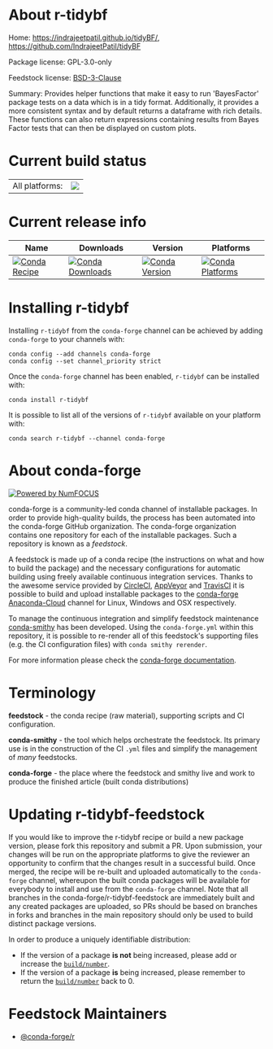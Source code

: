 About r-tidybf
==============

Home: https://indrajeetpatil.github.io/tidyBF/, https://github.com/IndrajeetPatil/tidyBF

Package license: GPL-3.0-only

Feedstock license: [BSD-3-Clause](https://github.com/conda-forge/r-tidybf-feedstock/blob/master/LICENSE.txt)

Summary: Provides helper functions that make it easy to run 'BayesFactor' package tests on a data which is in a tidy format. Additionally, it provides a more consistent syntax and by default returns a dataframe with rich details. These functions can also return expressions containing results from Bayes Factor tests that can then be displayed on custom plots.

Current build status
====================


<table><tr><td>All platforms:</td>
    <td>
      <a href="https://dev.azure.com/conda-forge/feedstock-builds/_build/latest?definitionId=9495&branchName=master">
        <img src="https://dev.azure.com/conda-forge/feedstock-builds/_apis/build/status/r-tidybf-feedstock?branchName=master">
      </a>
    </td>
  </tr>
</table>

Current release info
====================

| Name | Downloads | Version | Platforms |
| --- | --- | --- | --- |
| [![Conda Recipe](https://img.shields.io/badge/recipe-r--tidybf-green.svg)](https://anaconda.org/conda-forge/r-tidybf) | [![Conda Downloads](https://img.shields.io/conda/dn/conda-forge/r-tidybf.svg)](https://anaconda.org/conda-forge/r-tidybf) | [![Conda Version](https://img.shields.io/conda/vn/conda-forge/r-tidybf.svg)](https://anaconda.org/conda-forge/r-tidybf) | [![Conda Platforms](https://img.shields.io/conda/pn/conda-forge/r-tidybf.svg)](https://anaconda.org/conda-forge/r-tidybf) |

Installing r-tidybf
===================

Installing `r-tidybf` from the `conda-forge` channel can be achieved by adding `conda-forge` to your channels with:

```
conda config --add channels conda-forge
conda config --set channel_priority strict
```

Once the `conda-forge` channel has been enabled, `r-tidybf` can be installed with:

```
conda install r-tidybf
```

It is possible to list all of the versions of `r-tidybf` available on your platform with:

```
conda search r-tidybf --channel conda-forge
```


About conda-forge
=================

[![Powered by NumFOCUS](https://img.shields.io/badge/powered%20by-NumFOCUS-orange.svg?style=flat&colorA=E1523D&colorB=007D8A)](http://numfocus.org)

conda-forge is a community-led conda channel of installable packages.
In order to provide high-quality builds, the process has been automated into the
conda-forge GitHub organization. The conda-forge organization contains one repository
for each of the installable packages. Such a repository is known as a *feedstock*.

A feedstock is made up of a conda recipe (the instructions on what and how to build
the package) and the necessary configurations for automatic building using freely
available continuous integration services. Thanks to the awesome service provided by
[CircleCI](https://circleci.com/), [AppVeyor](https://www.appveyor.com/)
and [TravisCI](https://travis-ci.com/) it is possible to build and upload installable
packages to the [conda-forge](https://anaconda.org/conda-forge)
[Anaconda-Cloud](https://anaconda.org/) channel for Linux, Windows and OSX respectively.

To manage the continuous integration and simplify feedstock maintenance
[conda-smithy](https://github.com/conda-forge/conda-smithy) has been developed.
Using the ``conda-forge.yml`` within this repository, it is possible to re-render all of
this feedstock's supporting files (e.g. the CI configuration files) with ``conda smithy rerender``.

For more information please check the [conda-forge documentation](https://conda-forge.org/docs/).

Terminology
===========

**feedstock** - the conda recipe (raw material), supporting scripts and CI configuration.

**conda-smithy** - the tool which helps orchestrate the feedstock.
                   Its primary use is in the construction of the CI ``.yml`` files
                   and simplify the management of *many* feedstocks.

**conda-forge** - the place where the feedstock and smithy live and work to
                  produce the finished article (built conda distributions)


Updating r-tidybf-feedstock
===========================

If you would like to improve the r-tidybf recipe or build a new
package version, please fork this repository and submit a PR. Upon submission,
your changes will be run on the appropriate platforms to give the reviewer an
opportunity to confirm that the changes result in a successful build. Once
merged, the recipe will be re-built and uploaded automatically to the
`conda-forge` channel, whereupon the built conda packages will be available for
everybody to install and use from the `conda-forge` channel.
Note that all branches in the conda-forge/r-tidybf-feedstock are
immediately built and any created packages are uploaded, so PRs should be based
on branches in forks and branches in the main repository should only be used to
build distinct package versions.

In order to produce a uniquely identifiable distribution:
 * If the version of a package **is not** being increased, please add or increase
   the [``build/number``](https://docs.conda.io/projects/conda-build/en/latest/resources/define-metadata.html#build-number-and-string).
 * If the version of a package **is** being increased, please remember to return
   the [``build/number``](https://docs.conda.io/projects/conda-build/en/latest/resources/define-metadata.html#build-number-and-string)
   back to 0.

Feedstock Maintainers
=====================

* [@conda-forge/r](https://github.com/conda-forge/r/)

